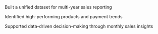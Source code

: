 Built a unified dataset for multi-year sales reporting

Identified high-performing products and payment trends

Supported data-driven decision-making through monthly sales insights
